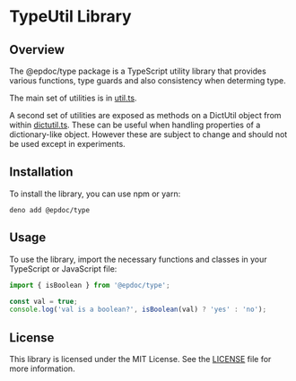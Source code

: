 # TypeUtil Library

## Overview

The @epdoc/type package is a TypeScript utility library that provides various functions, type guards and also
consistency when determing type.

The main set of utilities is in [util.ts](util.ts).

A second set of utilities are exposed as methods on a DictUtil object from within [dictutil.ts](./dictutil.ts). These
can be useful when handling properties of a dictionary-like object. However these are subject to change and should not
be used except in experiments.

## Installation

To install the library, you can use npm or yarn:

`deno add @epdoc/type`

## Usage

To use the library, import the necessary functions and classes in your TypeScript or JavaScript file:

```typescript
import { isBoolean } from '@epdoc/type';

const val = true;
console.log('val is a boolean?', isBoolean(val) ? 'yes' : 'no');
```

## License

This library is licensed under the MIT License. See the [LICENSE](LICENSE) file for more information.
